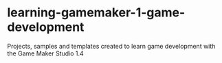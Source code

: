 # learning-gamemaker-1-game-development
Projects, samples and templates created to learn game development with the Game Maker Studio 1.4
